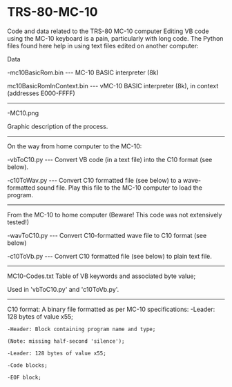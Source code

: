 # TRS-80-MC-10
Code and data related to the TRS-80 MC-10 computer
Editing VB code using the MC-10 keyboard is a pain, particularly with long code.
The Python files found here help in using text files edited on another computer:

Data

-mc10BasicRom.bin --- MC-10 BASIC interpreter (8k)
  
mc10BasicRomInContext.bin --- vMC-10 BASIC interpreter (8k), in context (addresses E000-FFFF)


-----------------------------------------------------------

-MC10.png

  Graphic description of the process.

-----------------------------------------------------------

On the way from home computer to the MC-10:

-vbToC10.py --- Convert VB code (in a text file) into the C10 format (see below).
  
-c10ToWav.py --- Convert C10 formatted file (see below) to a wave-formatted sound file.
                              Play this file to the MC-10 computer to load the program.

-----------------------------------------------------------

From the MC-10 to home computer (Beware! This code was not extensively tested!)

-wavToC10.py --- Convert C10-formatted wave file to C10 format (see below)
  
-c10ToVb.py --- Convert C10 formatted file (see below) to plain text file.
  
-----------------------------------------------------------

MC10-Codes.txt                Table of VB keywords and associated byte value;
  
  Used in 'vbToC10.py' and 'c10ToVb.py'.
  
-----------------------------------------------------------

C10 format:
  A binary file formatted as per MC-10 specifications:
    -Leader: 128 bytes of value x55;
    
    -Header: Block containing program name and type;
    
    (Note: missing half-second 'silence');
    
    -Leader: 128 bytes of value x55;
    
    -Code blocks;
    
    -EOF block;
    
    
